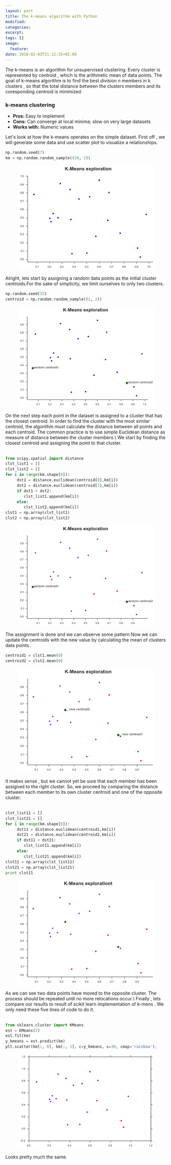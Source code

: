 ```yaml
---
layout: post
title: The k-means algorithm with Python
modified:
categories: 
excerpt:
tags: []
image:
  feature:
date: 2016-02-03T21:12:35+02:00
---
```

The k-means is an algorithm for unsupervised clustering. 
Every cluster is represented by centroid , which is the arithmetic mean of data points. The goal of k-means algorithm is to find the best division  _n_ members in  _k_ clusters , so that the total distance between the clusters members and its coresponding centroid is minimized.


### k-means clustering
* **Pros:** Easy to implement
* **Cons:** Can converge at local minima; slow on very large datasets 
* **Works with:** Numeric values

Let's look at how the k-means operates on the simple dataset. First off , we will generate some data  and use scatter plot to visualize a relationships.


~~~python
np.random.seed(7)
km = np.random.random_sample((20, 2))
~~~


<figure>
	<a href="/images/km1.png"><img src="/images/km1.png"></a>
</figure>

Alright, lets start by assigning a random data points as the initial cluster centroids.For the sake of simplicity, we limit ourselves to only two clusters. 


~~~ python 
np.random.seed(15)
centroid = np.random.random_sample((2, 2))
~~~

<figure>
	<a href="/images/km2.png"><img src="/images/km2.png"></a>
</figure>

On the next step each point in the dataset is assigned to a cluster that has the closest centroid. In order to find the cluster with the most similar centroid, the algorithm must calculate the distance between all points and each centroid. The common practice is to use simple Euclidean distance as  measure  of distance between the cluster members.\\
We start by finding the closest centroid and assigning the point to that cluster. 


~~~ python 

from scipy.spatial import distance
clst_list1 = []
clst_list2 = []
for i in range(km.shape[0]):
     dst1 = distance.euclidean(centroid[0],km[i])
     dst2 = distance.euclidean(centroid[1],km[i])
     if dst1 < dst2:
        clst_list1.append(km[i])
     else:
        clst_list2.append(km[i])
clst1 = np.array(clst_list1)
clst2 = np.array(clst_list2)
~~~

<figure>
	<a href="/images/km1.png"><img src="/images/km3.png"></a>
</figure>

The assignment is done and we  can observe some pattern  Now we can update the centroids with the new value by calculating the mean of clusters data points .

~~~ python 
centroid1 = clst1.mean(0)
centroid2 = clst2.mean(0)
~~~

<figure>
    <a href="/images/km1.png"><img src="/images/km4.png"></a>
</figure>

It makes sense , but we cannot yet be sure that each member has been assigned to the right cluster.  So, we  proceed by comparing the distance between each member to its own cluster centroid and one of the opposite cluster.


~~~ python 

clst_list11 = []
clst_list21 = []
for i in range(km.shape[0]):
     dst11 = distance.euclidean(centroid1,km[i])
     dst21 = distance.euclidean(centroid2,km[i])
     if dst11 < dst21:
        clst_list11.append(km[i])
     else:
        clst_list21.append(km[i])
clst11 = np.array(clst_list11)
clst21 = np.array(clst_list21)
print clst11
~~~
<figure>
    <a href="/images/km1.png"><img src="/images/km5.png"></a>
</figure>

As we can see two data points have moved to the opposite cluster. 
The process should be repeated until no more relocations occur.\\
Finally , lets compare our results to result of scikit learn implementation of k-mens .
We only need these five lines of code to do it.  

~~~ python 

from sklearn.cluster import KMeans
est = KMeans(2) 
est.fit(km)
y_kmeans = est.predict(km)
plt.scatter(km[:, 0], km[:, 1], c=y_kmeans, s=30, cmap='rainbow');
~~~

<figure>
    <a href="/images/km1.png"><img src="/images/km6.png"></a>
</figure>

Looks pretty much the same.











